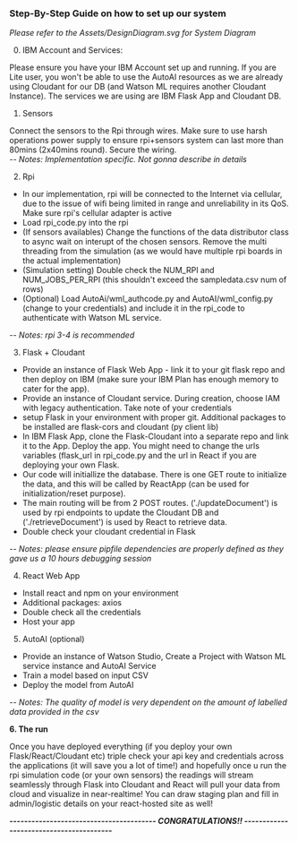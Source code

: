 ### Step-By-Step Guide on how to set up our system

_Please refer to the Assets/DesignDiagram.svg for System Diagram_

0. IBM Account and Services:

Please ensure you have your IBM Account set up and running. If you are Lite user, you won't be able to use the AutoAI resources as we are already using Cloudant for our DB (and Watson ML requires another Cloudant Instance). 
The services we are using are IBM Flask App and Cloudant DB. 

1. Sensors

Connect the sensors to the Rpi through wires. Make sure to use harsh operations power supply to ensure rpi+sensors system can last more than 80mins (2x40mins round). Secure the wiring.  
*-- Notes: Implementation specific. Not gonna describe in details*

2. Rpi 

- In our implementation, rpi will be connected to the Internet via cellular, due to the issue of wifi being limited in range and unreliability in its QoS. Make sure rpi's cellular adapter is active 
- Load rpi_code.py into the rpi
- (If sensors availables) Change the functions of the data distributor class to async wait on interupt of the chosen sensors. Remove the multi threading from the simulation (as we would have multiple rpi boards in the actual implementation)
- (Simulation setting) Double check the NUM_RPI and NUM_JOBS_PER_RPI (this shouldn't exceed the sampledata.csv num of rows)
- (Optional) Load AutoAi/wml_authcode.py and AutoAI/wml_config.py (change to your credentials) and include it in the rpi_code to authenticate with Watson ML service. 

*-- Notes: rpi 3-4 is recommended*

3. Flask + Cloudant

- Provide an instance of Flask Web App  - link it to your git flask repo and then deploy on IBM (make sure your IBM Plan has enough memory to cater for the app). 
- Provide an instance of Cloudant service. During creation, choose IAM with legacy authentication. Take note of your credentials 
- setup Flask in your environment with proper git. Additional packages to be installed are flask-cors and cloudant (py client lib)
- In IBM Flask App, clone the Flask-Cloudant into a separate repo and link it to the App. Deploy the app. You might need to change the urls variables (flask_url in rpi_code.py and the url in React if you are deploying your own Flask.
- Our code will initiallize the database. There is one GET route to initialize the data, and this will be called by ReactApp (can be used for initialization/reset purpose).  
- The main routing will be from 2 POST routes. ('./updateDocument') is used by rpi endpoints to update the Cloudant DB and ('./retrieveDocument') is used by React to retrieve data. 
- Double check your cloudant credential in Flask

*-- Notes: please ensure pipfile dependencies are properly defined as they gave us a 10 hours debugging session*

4. React Web App

- Install react and npm on your environment
- Additional packages: axios 
- Double check all the credentials
- Host your app


5. AutoAI (optional)

- Provide an instance of Watson Studio, Create a Project with Watson ML service instance and AutoAI Service
- Train a model based on input CSV
- Deploy the model from AutoAI 

*-- Notes: The quality of model is very dependent on the amount of labelled data provided in the csv*

**6. The run**

Once you have deployed everything (if you deploy your own Flask/React/Cloudant etc) triple check your api key and credentials across the applications (it will save you a lot of time!) and hopefully once u run the rpi simulation code (or your own sensors) the readings will stream seamlessly through Flask into Cloudant and React will pull your data from cloud and visualize in near-realtime! You can draw staging plan and fill in admin/logistic details on your react-hosted site as well! 

**_---------------------------------------- CONGRATULATIONS!! ----------------------------------------_**
